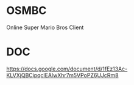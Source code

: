 # OSMBC
Online Super Mario Bros Client

# DOC
https://docs.google.com/document/d/1fEz13Ac-KLVXjQBCipqclEAlwXhr7m5VPoPZ6UJcRm8
